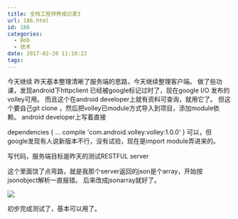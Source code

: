 ```yaml
---
title: 全栈工程师养成记录3
url: 186.html
id: 186
categories:
  - Bob
  - 技术
date: 2017-02-28 11:10:22
tags:
---
```


今天继续 昨天基本整理清晰了服务端的思路，今天继续整理客户端。 做了些功课，发现android下httpclient 已经被google标记过时了，现在google I/O 发布的volley可用。 而且这个在android developer上就有资料可查询，就用它了。 但这个要自己git clone ，然后把volley已module方式导入到项目，添加module依赖。 android developer上写着直接

dependencies {
    ...
    compile 'com.android.volley:volley:1.0.0'
}
可以，但google发现有人说新版本不行，没有试验，现在是import module弄进来的。

写代码，服务端目标是昨天的测试RESTFUL server

这个里面饶了点弯路，就是我那个server返回的json是个array，开始按jsonobject解析一直报错。
后来改成jsonarray就好了。

![](http://imfiona.cn/wp/wp-content/uploads/2017/02/volley-1024x555.png)

初步完成测试了，基本可以用了。